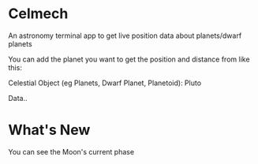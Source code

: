 # Celmech
An astronomy terminal app to get live position data about planets/dwarf planets

You can add the planet you want to get the position and distance from like this:

Celestial Object (eg Planets, Dwarf Planet, Planetoid): Pluto

Data..


# What's New

You can see the Moon's current  phase


